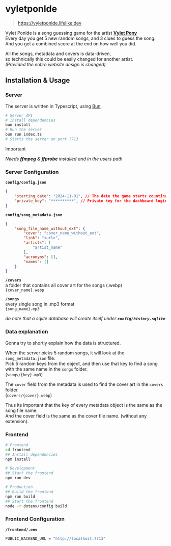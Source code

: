 # vyletponlde

> https://vyletponlde.lifelike.dev

Vylet Ponlde is a song guessing game for the artist **[Vylet Pony](https://www.vyletpony.com/)**  
Every day you get 5 new random songs, and 3 clues to guess the song.  
And you get a combined score at the end on how well you did.

All the songs, metadata and covers is data-driven,  
so technically this could be easily changed for another artist.  
*(Provided the entire website design is changed)*


## Installation & Usage

### Server

The server is written in Typescript, using [Bun](https://bun.sh).  

```bash
# Server API
# Install dependencies
bun install
# Run the server
bun run index.ts
# Starts the server on port 7713
```

> [!IMPORTANT]  
> *Needs **ffmpeg** & **ffprobe** installed and in the users path*

### Server Configuration

**`config/config.json`**
```json
{
    "starting_date": "2024-11-01", // The date the game starts counting from
    "private_key": "**********", // Private key for the dashboard login
}
```

**`config/song_metadata.json`**
```json
{
    "song_file_name_without_ext": {
        "cover": "cover_name_without_ext",
        "link": "<url>",
        "artists": [
            "artist_name"
        ],
        "acronyms": [],
        "names": []
    }
}
```

**`/covers`**  
a folder that contains all cover art for the songs (.webp)  
`{cover_name}.webp`

**`/songs`**  
every single song in .mp3 format  
`{song_name}.mp3`

*do note that a sqlite database will create itself under **`config/history.sqlite`***  

### Data explanation

Gonna try to shortly explain how the data is structured.  

When the server picks 5 random songs, it will look at the `song_metadata.json` file.  
Pick 5 random keys from the object, and then use that key to find a song with the same name in the `songs` folder.  
(`songs/{key}.mp3`)  

The `cover` field from the metadata is used to find the cover art in the `covers` folder.  
(`covers/{cover}.webp`)

Thus its important that the key of every metadata object is the same as the song file name.  
And the cover field is the same as the cover file name. (without any extension).  

### Frontend

```bash
# Frontend
cd frontend
## Install dependencies
npm install

# Development
## Start the frontend
npm run dev

# Production
## Build the frontend
npm run build
## Start the frontend
node -r dotenv/config build
```

### Frontend Configuration

**`/frontend/.env`**
```bash
PUBLIC_BACKEND_URL = "http://localhost:7713"
```